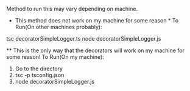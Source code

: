 Method to run this may vary depending on machine.


* This method does not work on my machine for some reason *
To Run(On other machines probably):

tsc decoratorSimpleLogger.ts 
node decoratorSimpleLogger.js


** This is the only way that the decorators will work on my machine for some reason!
To Run(On my machine):

1. Go to the directory
2. tsc -p tsconfig.json
3. node decoratorSimpleLogger.js